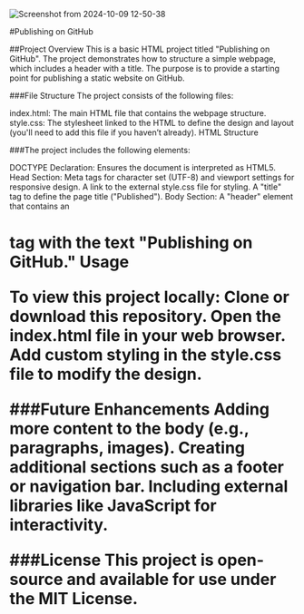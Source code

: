 ![Screenshot from 2024-10-09 12-50-38](https://github.com/user-attachments/assets/dd0f18c0-35e6-4a9f-a9c8-0b75a78c5ac6)


#Publishing on GitHub

##Project Overview
This is a basic HTML project titled "Publishing on GitHub". The project demonstrates how to structure a simple webpage, which includes a header with a title. The purpose is to provide a starting point for publishing a static website on GitHub.

###File Structure
The project consists of the following files:

index.html: The main HTML file that contains the webpage structure.
style.css: The stylesheet linked to the HTML to define the design and layout (you'll need to add this file if you haven’t already).
HTML Structure


###The project includes the following elements:

DOCTYPE Declaration: Ensures the document is interpreted as HTML5.
Head Section:
Meta tags for character set (UTF-8) and viewport settings for responsive design.
A link to the external style.css file for styling.
A "title" tag to define the page title ("Published").
Body Section:
A "header" element that contains an <h1> tag with the text "Publishing on GitHub."
Usage

To view this project locally:
Clone or download this repository.
Open the index.html file in your web browser.
Add custom styling in the style.css file to modify the design.

###Future Enhancements
Adding more content to the body (e.g., paragraphs, images).
Creating additional sections such as a footer or navigation bar.
Including external libraries like JavaScript for interactivity.

###License
This project is open-source and available for use under the MIT License.

